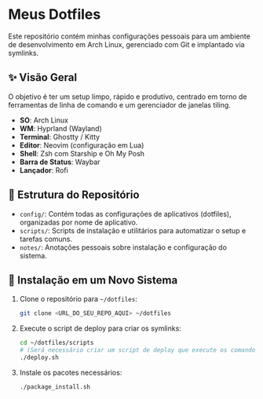 # Meus Dotfiles

Este repositório contém minhas configurações pessoais para um ambiente de desenvolvimento em Arch Linux, gerenciado com Git e implantado via symlinks.

## ✨ Visão Geral

O objetivo é ter um setup limpo, rápido e produtivo, centrado em torno de ferramentas de linha de comando e um gerenciador de janelas tiling.

- **SO**: Arch Linux
- **WM**: Hyprland (Wayland)
- **Terminal**: Ghostty / Kitty
- **Editor**: Neovim (configuração em Lua)
- **Shell**: Zsh com Starship e Oh My Posh
- **Barra de Status**: Waybar
- **Lançador**: Rofi

## 📂 Estrutura do Repositório

- `config/`: Contém todas as configurações de aplicativos (dotfiles), organizadas por nome de aplicativo.
- `scripts/`: Scripts de instalação e utilitários para automatizar o setup e tarefas comuns.
- `notes/`: Anotações pessoais sobre instalação e configuração do sistema.

## 🚀 Instalação em um Novo Sistema

1.  Clone o repositório para `~/dotfiles`:
    ```bash
    git clone <URL_DO_SEU_REPO_AQUI> ~/dotfiles
    ```

2.  Execute o script de deploy para criar os symlinks:
    ```bash
    cd ~/dotfiles/scripts
    # (Será necessário criar um script de deploy que execute os comandos ln -sfn)
    ./deploy.sh 
    ```

3.  Instale os pacotes necessários:
    ```bash
    ./package_install.sh
    ```